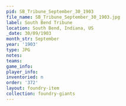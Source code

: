 ```yaml
---
pid: SB_Tribune_September_30_1903
file_name: SB_Tribune_September_30_1903.jpg
label: South Bend Tribune
location: South Bend, Indiana, US
_date: 30/09/1903
month_str: September
year: '1903'
type: JPG
notes: 
teams: 
game_info: 
player_info: 
inventoried: n
order: '372'
layout: foundry-item
collection: foundry-giants
---
```

